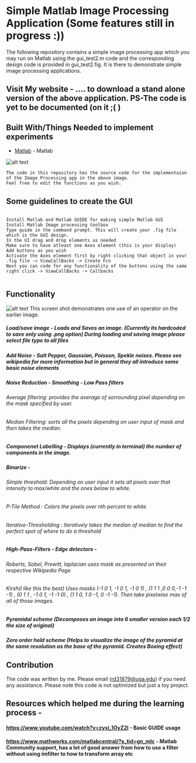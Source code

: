 # Simple Matlab Image Processing Application (Some features still in progress :))
The following repository contains a simple image processing app which you may run on Matlab using the gui_test2.m code and the corresponding design code is provided in gui_test2.fig.
It is there to demonstrate simple image processing applications.

## Visit My website - .... to download a stand alone version of the above application. PS-The code is yet to be documented (on it ;( )
## Built With/Things Needed to implement experiments

* [Matlab](https://www.mathworks.com/academia.html?s_tid=gn_acad) - Matlab

![alt text](https://github.com/raun1/Simple_Image_processing_App/blob/master/figures/example_of_ui.PNG)
```
The code in this repository has the source code for the implementaion of the Image Processing app in the above image.
Feel free to edit the functions as you wish.
```

## Some guidelines to create the GUI
```

Install Matlab and Matlab GUIDE for making simple Matlab GUI
Install Matlab Image processing toolbox
Type guide in the command prompt. This will create your .fig file which is the GUI design.
In the UI drag and drop elements as needed
Make sure to have atleast one Axes element (this is your display)
Add buttons as you wish
Activate the Axes element first by right clicking that object in your .fig file -> ViewCallBacks -> Create Fcn
Next you can code for any functionality of the buttons using the same right click -> ViewCallBacks -> Callbacks 


```
## Functionality

![alt text](https://github.com/raun1/Simple_Image_processing_App/blob/master/figures/Kirsh_operator.PNG)
This screen shot demonstrates one use of an operator on the earlier image.

##### Load/save image - Loads and Saves an image. (Currently its hardcoded to save only using .png option) During loading and saving image please select file type to all files
##### Add Noise - Salt Pepper, Gaussian, Poisson, Spekle noises. Please see wikipedia for more information but in general they all introduce some basic noise elements
##### Noise Reduction - Smoothing - Low Pass filters
###### Average filtering: provides the average of sorrounding pixel depending on the mask specified by user.
###### Median Filtering: sorts all the pixels depending on user input of mask and then takes the median.
##### Componenet Labelling - Displays (currently in terminal) the number of components in the image.
##### Binarize - 
###### Simple threshold: Depending on user input it sets all pixels over that intensity to max/white and the ones below to white.
###### P-Tile Method : Colors the pixels over nth percent to white
###### Iterative-Thresholding : Iteratively takes the median of median to find the perfect spot of where to do a threshold
##### High-Pass-Filters - Edge detectors -
###### Roberts, Sobel, Prewitt, laplacian uses mask as presented on their respective Wikipedia Page
###### Kirsh(I like this the best) Uses masks (-1 0 1, -1 0 1, -1 0 1) , (1 1 1 ,0 0 0,-1 -1 -1) , (0 1 1 , -1 0 1, -1 -1 0) , (1 1 0, 1 0 -1, 0 -1 -1). Then take pixelwise max of all of those images.
##### Pyramidal scheme (Decomposes an image into 6 smaller version each 1/2 the size of original)
##### Zero order hold scheme (Helps to visualize the image of the pyramid at the same resolution as the base of the pyramid. Creates Boxing effect)



## Contribution

The code was written by me. Please email (rd31879@uga.edu) if you need any assistance. Please note this code is not optimized but just a toy project. 

## Resources which helped me during the learning process - 
#### https://www.youtube.com/watch?v=zyxi_1OyZ2I - Basic GUIDE usage
#### https://www.mathworks.com/matlabcentral/?s_tid=gn_mlc - Matlab Community support, has a lot of good answer from how to use a filter without using imfilter to how to transform array etc